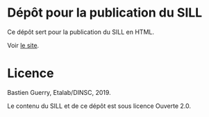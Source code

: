# Dépôt pour la publication du SILL

Ce dépôt sert pour la publication du SILL en HTML.

Voir [le site](https://disic.github.io/sill/).

# Licence

Bastien Guerry, Etalab/DINSC, 2019.

Le contenu du SILL et de ce dépôt est sous licence Ouverte 2.0.
